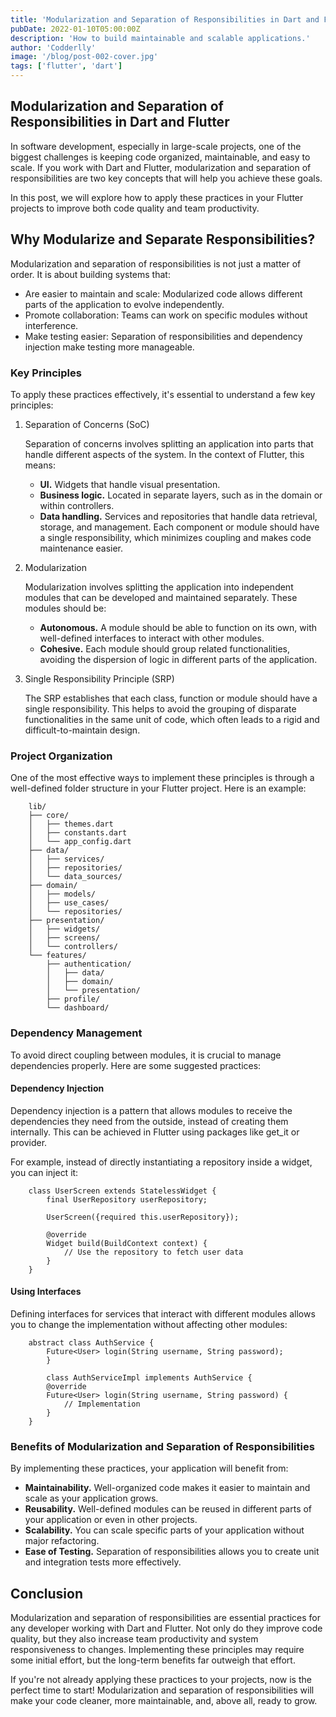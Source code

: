 ```yaml
---
title: 'Modularization and Separation of Responsibilities in Dart and Flutter'
pubDate: 2022-01-10T05:00:00Z
description: 'How to build maintainable and scalable applications.'
author: 'Codderlly'
image: '/blog/post-002-cover.jpg'
tags: ['flutter', 'dart']
---
```

## Modularization and Separation of Responsibilities in Dart and Flutter


In software development, especially in large-scale projects, one of the biggest challenges is keeping code organized, maintainable, and easy to scale. If you work with Dart and Flutter, modularization and separation of responsibilities are two key concepts that will help you achieve these goals.

In this post, we will explore how to apply these practices in your Flutter projects to improve both code quality and team productivity.

## Why Modularize and Separate Responsibilities?

Modularization and separation of responsibilities is not just a matter of order. It is about building systems that:

* Are easier to maintain and scale: Modularized code allows different parts of the application to evolve independently.
* Promote collaboration: Teams can work on specific modules without interference.
* Make testing easier: Separation of responsibilities and dependency injection make testing more manageable.

### Key Principles
To apply these practices effectively, it's essential to understand a few key principles:

1. Separation of Concerns (SoC)

   Separation of concerns involves splitting an application into parts that handle different aspects of the system. In the context of Flutter, this means:

   * **UI.** Widgets that handle visual presentation.
   * **Business logic.** Located in separate layers, such as in the domain or within controllers.
   * **Data handling.** Services and repositories that handle data retrieval, storage, and management.
   Each component or module should have a single responsibility, which minimizes coupling and makes code maintenance easier.

2. Modularization

   Modularization involves splitting the application into independent modules that can be developed and maintained separately. These modules should be:

   * **Autonomous.** A module should be able to function on its own, with well-defined interfaces to interact with other modules.
   * **Cohesive.** Each module should group related functionalities, avoiding the dispersion of logic in different parts of the application.
3. Single Responsibility Principle (SRP)

   The SRP establishes that each class, function or module should have a single responsibility. This helps to avoid the grouping of disparate functionalities in the same unit of code, which often leads to a rigid and difficult-to-maintain design.

### Project Organization
One of the most effective ways to implement these principles is through a well-defined folder structure in your Flutter project. Here is an example:

```
    lib/
    ├── core/
    │   ├── themes.dart
    │   ├── constants.dart
    │   └── app_config.dart
    ├── data/
    │   ├── services/
    │   ├── repositories/
    │   └── data_sources/
    ├── domain/
    │   ├── models/
    │   ├── use_cases/
    │   └── repositories/
    ├── presentation/
    │   ├── widgets/
    │   ├── screens/
    │   └── controllers/
    └── features/
        ├── authentication/
        │   ├── data/
        │   ├── domain/
        │   └── presentation/
        ├── profile/
        └── dashboard/
```

### Dependency Management
To avoid direct coupling between modules, it is crucial to manage dependencies properly. Here are some suggested practices:

#### Dependency Injection

Dependency injection is a pattern that allows modules to receive the dependencies they need from the outside, instead of creating them internally. This can be achieved in Flutter using packages like get_it or provider.

For example, instead of directly instantiating a repository inside a widget, you can inject it:

```
    class UserScreen extends StatelessWidget {
        final UserRepository userRepository;

        UserScreen({required this.userRepository});

        @override
        Widget build(BuildContext context) {
            // Use the repository to fetch user data
        }
    }
```
#### Using Interfaces

Defining interfaces for services that interact with different modules allows you to change the implementation without affecting other modules:

```
    abstract class AuthService {
        Future<User> login(String username, String password);
        }

        class AuthServiceImpl implements AuthService {
        @override
        Future<User> login(String username, String password) {
            // Implementation
        }
    }
```
### Benefits of Modularization and Separation of Responsibilities
By implementing these practices, your application will benefit from:

* **Maintainability.** Well-organized code makes it easier to maintain and scale as your application grows.
* **Reusability.** Well-defined modules can be reused in different parts of your application or even in other projects.
* **Scalability.** You can scale specific parts of your application without major refactoring.
* **Ease of Testing.** Separation of responsibilities allows you to create unit and integration tests more effectively.
## Conclusion
Modularization and separation of responsibilities are essential practices for any developer working with Dart and Flutter. Not only do they improve code quality, but they also increase team productivity and system responsiveness to changes. Implementing these principles may require some initial effort, but the long-term benefits far outweigh that effort.

If you're not already applying these practices to your projects, now is the perfect time to start! Modularization and separation of responsibilities will make your code cleaner, more maintainable, and, above all, ready to grow.